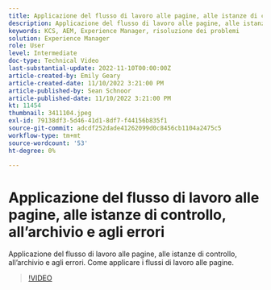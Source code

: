 ```yaml
---
title: Applicazione del flusso di lavoro alle pagine, alle istanze di controllo, all’archivio e agli errori
description: Applicazione del flusso di lavoro alle pagine, alle istanze di controllo, all’archivio e agli errori. Come applicare i flussi di lavoro alle pagine.
keywords: KCS, AEM, Experience Manager, risoluzione dei problemi
solution: Experience Manager
role: User
level: Intermediate
doc-type: Technical Video
last-substantial-update: 2022-11-10T00:00:00Z
article-created-by: Emily Geary
article-created-date: 11/10/2022 3:21:00 PM
article-published-by: Sean Schnoor
article-published-date: 11/10/2022 3:21:00 PM
kt: 11454
thumbnail: 3411104.jpeg
exl-id: 79138df3-5d46-41d1-8df7-f44156b835f1
source-git-commit: adcdf252dade41262099d0c8456cb1104a2475c5
workflow-type: tm+mt
source-wordcount: '53'
ht-degree: 0%

---
```


# Applicazione del flusso di lavoro alle pagine, alle istanze di controllo, all’archivio e agli errori

Applicazione del flusso di lavoro alle pagine, alle istanze di controllo, all’archivio e agli errori. Come applicare i flussi di lavoro alle pagine.

>[!VIDEO](https://video.tv.adobe.com/v/3411104/?quality=12&learn=on)
